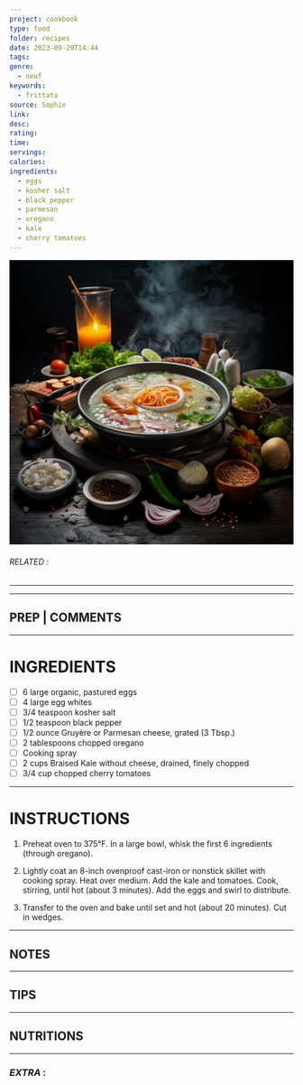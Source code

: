 ```yaml
---
project: cookbook
type: food
folder: recipes
date: 2023-09-20T14:44
tags: 
genre:
  - oeuf
keywords:
  - frittata
source: Sophie
link: 
desc: 
rating: 
time: 
servings: 
calories: 
ingredients:
  - eggs
  - kosher salt
  - black pepper
  - parmesan
  - oregano
  - kale
  - cherry tomatoes
---
```


![IMAGE](_default.png)

###### *RELATED* : 
---


---
## PREP | COMMENTS



---
# INGREDIENTS

- [ ] 6 large organic, pastured eggs
- [ ] 4 large egg whites
- [ ] 3/4 teaspoon kosher salt
- [ ] 1/2 teaspoon black pepper
- [ ] 1/2 ounce Gruyère or Parmesan cheese, grated (3 Tbsp.)
- [ ] 2 tablespoons chopped oregano
- [ ] Cooking spray
- [ ] 2 cups Braised Kale without cheese, drained, finely chopped
- [ ] 3/4 cup chopped cherry tomatoes

---
# INSTRUCTIONS

1. Preheat oven to 375°F. In a large bowl, whisk the first 6 ingredients (through oregano).
    
2. Lightly coat an 8-inch ovenproof cast-iron or nonstick skillet with cooking spray. Heat over medium. Add the kale and tomatoes. Cook, stirring, until hot (about 3 minutes). Add the eggs and swirl to distribute.
    
3. Transfer to the oven and bake until set and hot (about 20 minutes). Cut in wedges.

---
## NOTES



---
## TIPS



---
## NUTRITIONS



---
### *EXTRA* :



